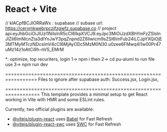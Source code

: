 # React + Vite

// klACpfBCJIORRaWx : supabase
// subase url: https://cervmkwebrpczjfzgwfz.supabase.co
// project api:eyJhbGciOiJIUzI1NiIsInR5cCI6IkpXVCJ9.eyJpc3MiOiJzdXBhYmFzZSIsInJlZiI6ImNlcnZta3dlYnJwY3pqZnpnd2Z6Iiwicm9sZSI6ImFub24iLCJpYXQiOjE3MTMyMTczNDcsImV4cCI6MjAyODc5MzM0N30.u0zee6FMwq4I1w00Pr47uMz14z1oAtCi9h-nVS_EMrM
 
*: optimize, top recuriters, login 
1-> npm i
then
2-> cd pu-alumi
to run file use
3-> npm run dev


=================================================================
Files to ignore after supabase auth:
Success.jsx, Login.jsx, 

==================================================================
This template provides a minimal setup to get React working in Vite with HMR and some ESLint rules.

Currently, two official plugins are available:

- [@vitejs/plugin-react](https://github.com/vitejs/vite-plugin-react/blob/main/packages/plugin-react/README.md) uses [Babel](https://babeljs.io/) for Fast Refresh
- [@vitejs/plugin-react-swc](https://github.com/vitejs/vite-plugin-react-swc) uses [SWC](https://swc.rs/) for Fast Refresh
